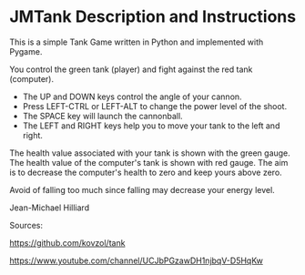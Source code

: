 # JMTank Description and Instructions

This is a simple Tank Game written in Python and implemented with Pygame.

You control the green tank (player) and fight against the red tank (computer).

* The UP and DOWN keys control the angle of your cannon.
* Press LEFT-CTRL or LEFT-ALT to change the power level of the shoot.
* The SPACE key will launch the cannonball.
* The LEFT and RIGHT keys help you to move your tank to the left and right.

The health value associated with your tank is shown with the green gauge. The health value of the
computer's tank is shown with red gauge. The aim is to decrease the
computer's health to zero and keep yours above zero.

Avoid of falling too much since falling may decrease your energy level.

Jean-Michael Hilliard

Sources:

https://github.com/kovzol/tank

https://www.youtube.com/channel/UCJbPGzawDH1njbqV-D5HqKw

